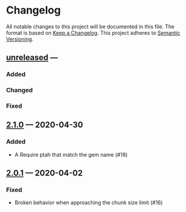 
# Changelog

All notable changes to this project will be documented in this file.
The format is based on [Keep a Changelog](http://keepachangelog.com/).
This project adheres to [Semantic Versioning](http://semver.org/).


## [unreleased] —

### Added

### Changed

### Fixed

## [2.1.0] — 2020-04-30

### Added

- A Require ptah that match the gem name (#18)

## [2.0.1] — 2020-04-02

### Fixed

- Broken behavior when approaching the chunk size limit (#16)


[unreleased]: https://github.com/klaxit/fast-polylines/compare/v2.1.0...HEAD
[2.1.0]: https://github.com/klaxit/fast-polylines/compare/v2.0.1...v2.1.0
[2.0.1]: https://github.com/klaxit/fast-polylines/compare/v2.0.0...v2.0.1
